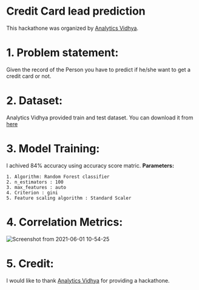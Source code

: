 # Credit Card lead prediction

This hackathone was organized by [Analytics Vidhya](https://datahack.analyticsvidhya.com/contest/job-a-thon-2/?utm_source=datahack&utm_medium=Navbar&utm_campaign=Jobathon).

# 1. Problem statement:

Given the record of the Person you have to predict if he/she want to get a credit card or not.

# 2. Dataset:

Analytics Vidhya provided train and test dataset. You can download it from [here](https://www.kaggle.com/nextbigwhat/analytics-vidhya-job-a-thon-may-2021)

# 3. Model Training:

I achived 84% accuracy using accuracy score matric.
**Parameters:**

    1. Algorithm: Random Forest classifier
    2. n_estimators : 100
    3. max_features : auto
    4. Criterion : gini
    5. Feature scaling algorithm : Standard Scaler

# 4. Correlation Metrics:

![Screenshot from 2021-06-01 10-54-25](https://user-images.githubusercontent.com/63397654/120270778-ca1b4f80-c2c7-11eb-8382-31e709318652.png)

# 5. Credit: 

I would like to thank [Analytics Vidhya](https://datahack.analyticsvidhya.com/contest/job-a-thon-2/?utm_source=datahack&utm_medium=Navbar&utm_campaign=Jobathon) for providing a hackathone.
